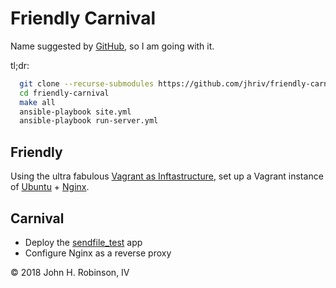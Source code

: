 Friendly Carnival
=================

Name suggested by [GitHub][G], so I am going with it.

tl;dr:

``` sh
  git clone --recurse-submodules https://github.com/jhriv/friendly-carnival.git
  cd friendly-carnival
  make all
  ansible-playbook site.yml
  ansible-playbook run-server.yml
```

Friendly
--------

Using the ultra fabulous [Vagrant as Inftastructure][V], set up a Vagrant instance of [Ubuntu][U] + [Nginx][N].

Carnival
--------

- Deploy the [sendfile_test][S] app
- Configure Nginx as a reverse proxy

© 2018 John H. Robinson, IV

[G]: https://github.com/
[N]: https://docs.nginx.com/nginx/admin-guide/installing-nginx/installing-nginx-open-source/
[S]: https://github.com/mcritchlow/sendfile_test
[U]: http://releases.ubuntu.com/bionic/
[V]: https://github.com/jhriv/vagrant-as-infrastructure
